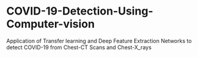 # COVID-19-Detection-Using-Computer-vision
Application of Transfer learning and Deep Feature Extraction Networks to detect COVID-19 from Chest-CT Scans and Chest-X_rays
